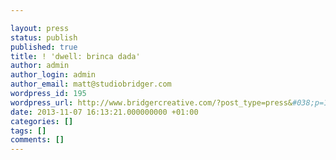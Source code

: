 ```yaml
---

layout: press
status: publish
published: true
title: ! 'dwell: brinca dada'
author: admin
author_login: admin
author_email: matt@studiobridger.com
wordpress_id: 195
wordpress_url: http://www.bridgercreative.com/?post_type=press&#038;p=195
date: 2013-11-07 16:13:21.000000000 +01:00
categories: []
tags: []
comments: []
---
```

